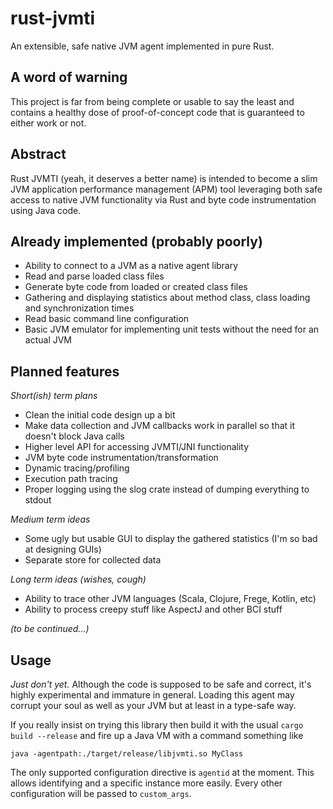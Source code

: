 rust-jvmti
==========

An extensible, safe native JVM agent implemented in pure Rust.

## A word of warning

This project is far from being complete or usable to say the least and contains
a healthy dose of proof-of-concept code that is guaranteed to either work or not.

## Abstract

Rust JVMTI (yeah, it deserves a better name) is intended to become a slim JVM
application performance management (APM) tool leveraging both safe access to native
JVM functionality via Rust and byte code instrumentation using Java code.  

## Already implemented (probably poorly)

* Ability to connect to a JVM as a native agent library
* Read and parse loaded class files
* Generate byte code from loaded or created class files
* Gathering and displaying statistics about method class, class loading and synchronization times
* Read basic command line configuration
* Basic JVM emulator for implementing unit tests without the need for an actual JVM

## Planned features

_Short(ish) term plans_

* Clean the initial code design up a bit
* Make data collection and JVM callbacks work in parallel so that it doesn't block Java calls
* Higher level API for accessing JVMTI/JNI functionality
* JVM byte code instrumentation/transformation
* Dynamic tracing/profiling
* Execution path tracing
* Proper logging using the slog crate instead of dumping everything to stdout

_Medium term ideas_

* Some ugly but usable GUI to display the gathered statistics (I'm so bad at designing GUIs)
* Separate store for collected data

_Long term ideas (wishes, cough)_

* Ability to trace other JVM languages (Scala, Clojure, Frege, Kotlin, etc)
* Ability to process creepy stuff like AspectJ and other BCI stuff

_(to be continued...)_

## Usage

*Just don't yet.* Although the code is supposed to be safe and correct, it's highly experimental
and immature in general. Loading this agent may corrupt your soul as well as your JVM but
at least in a type-safe way.

If you really insist on trying this library then build it with the usual `cargo build --release` and
fire up a Java VM with a command something like

```java -agentpath:./target/release/libjvmti.so MyClass```

The only supported configuration directive is `agentid` at the moment. This allows identifying
and a specific instance more easily. Every other configuration will be passed to `custom_args`.
